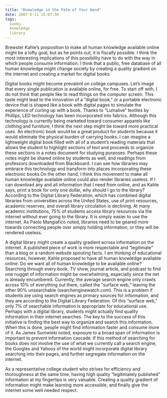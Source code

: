 ```yaml
---
title: "Knowledge in the Palm of Your Hand"
date: 2007-5-11 15:07:38
tags:
  books
  knowledge
  library
---
```



Brewster Kahle’s proposition to make all human knowledge available online might be a lofty goal, but as he points out, it is fiscally possible. I think the most interesting implications of this possibility have to do with the way in which people consume information. I think that a public, free database of all human knowledge might change society by creating a quality gradient on the internet and creating a market for digital books.

Digital books might become prevalent on college campuses. Let’s image that every single publication is available online, for free. To start off with, I do not think that people like to read things on the computer screen. This taste might lead to the innovation of a “digital book,” or a portable electronic device that is shaped like a book with digital pages to simulate the experience of curling up with a book. Thanks to “Lumalive” textiles by Phillips, LED technology has been incorporated into fabrics. Although this technology is currently being marketed toward consumer apparels like clothing and furniture, I think the next step might be toward more practical uses. An electronic book would be a great product for students because it would eliminate the physical burden of carrying books. I can imagine a lightweight digital book filled with all of a student’s reading materials that allows the student to highlight sections of text and proceeds to organize these sections in a notes document for studying purposes. Perhaps these notes might be shared online by students as well, and readings from professors downloaded from Blackboard. I can see how libraries may embrace this technology and transform into places incorporating these electronic books.On the other hand, I think this movement to make all human knowledge available online could also render libraries useless. If I can download any and all information that I need from online, and as Kahle says, print a book for only one dollar, why should I go to the library? According to the Digital Library Federation, which has combined digital libraries from universities across the United States, use of print resources, academic reserves, and overall library circulation is declining. At many academic institutions, 75% of students access library resources via the internet without ever going to the library. It is simply easier to use the internet. As Paolo Mangiafico noted, libraries need to be geared more towards connecting people over simply holding information, or they will be rendered useless.

A digital library might create a quality gradient across information on the internet. A published piece of work is more respectable and “legitimate” than a blog or a random website spouting facts. I am thinking of educational resources, however, Kahle proposed to have all human knowledge available online. Do we want all of human knowledge to be available online? Searching through every book, TV show, journal article, and podcast to find one nugget of information might be overwhelming, especially since the net is already encumbered. Currently, the average search engine only crawls across 10% of everything out there, called the “surface web,” leaving the other 90% unsearchable (searchenginewatch.com). This is a problem if students are using search engines as primary sources for information, and they are according to the Digital Library Federation. Of this “surface web,” only 7% of searchable information is appropriate for educational use. Perhaps with a digital library, students might actually find quality information in their internet searches. The key to the success of this initiative is finding the best way to organize and search this information. When this is done, people might find information faster and consume more of it. As James Surowieki noted, exposure to a broad span of information is important to prevent information cascade. If this method of searching for books does not involve the use of what we currently call a search engine, the Googles and Yahoos of the world might incorporate digital library searching into their pages, and further segregate information on the internet.

As a representative college student who strives for efficiency and thoroughness at the same time, having high quality “legitimately published” information at my fingertips is very valuable. Creating a quality gradient of information might make learning more accessible, and finally give the internet some well needed respect.


